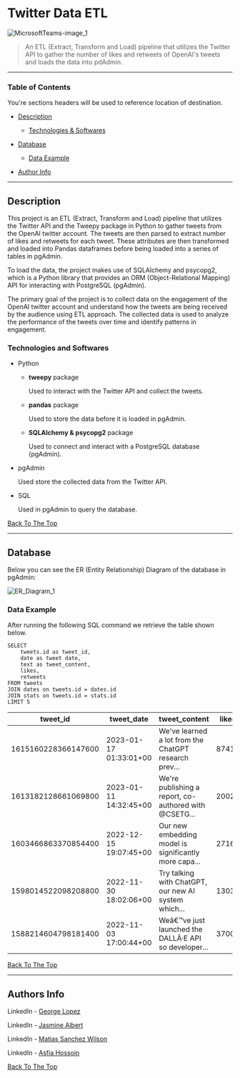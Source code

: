 # Twitter Data ETL

![MicrosoftTeams-image_1](https://user-images.githubusercontent.com/71076769/212990225-eeec3993-703b-4c33-ac82-797cb7449089.png)

> An ETL (Extract, Transform and Load) pipeline that utilizes the Twitter API to gather the number of likes and retweets of OpenAI's tweets and loads the data into pdAdmin.

---

### Table of Contents
You're sections headers will be used to reference location of destination.

- [Description](#description)
    
    -  [Technologies & Softwares](#technologies)
- [Database](#database)

    -  [Data Example](#data-example) 
- [Author Info](#author-info)

---

## Description

This project is an ETL (Extract, Transform and Load) pipeline that utilizes the Twitter API and the Tweepy package in Python to gather tweets from the OpenAI twitter account. The tweets are then parsed to extract 
number of likes and retweets for each tweet. These attributes are then transformed and loaded into Pandas dataframes before being loaded into a series of tables in pgAdmin. 

To load the data, the project makes use of SQLAlchemy and psycopg2, which is a Python library that provides an ORM (Object-Relational Mapping) API for interacting with PostgreSQL (pgAdmin). 

The primary goal of the project is to collect data on the engagement of the OpenAI twitter account and understand how the tweets are being received by the audience using ETL approach. The collected data is used to analyze the performance of the tweets over time and identify patterns in engagement. 

### Technologies and Softwares

- Python
    - **tweepy** package
    
        Used to interact with the Twitter API and collect the tweets.
    - **pandas** package

        Used to store the data before it is loaded in pgAdmin.
    - **SQLAlchemy & psycopg2** package

        Used to connect and interact with a PostgreSQL database (pgAdmin).

- pgAdmin
    
    Used store the collected data from the Twitter API.

- SQL

    Used in pgAdmin to query the database.

[Back To The Top](#twitter-data-etl)

---

## Database

Below you can see the ER (Entity Relationship) Diagram of the database in pgAdmin:

![ER_Diagram_1](https://user-images.githubusercontent.com/71076769/212990124-84934041-2af0-4608-9f78-6f57c71d1cb5.png)


### Data Example

After running the following SQL command we retrieve the table shown below.

```
SELECT  
    tweets.id as tweet_id,
    date as tweet date,
    text as tweet_content,
    likes,
    retweets
FROM tweets
JOIN dates on tweets.id = dates.id
JOIN stats on tweets.id = stats.id
LIMIT 5
```

tweet_id | tweet_date | tweet_content | likes | retweets 
--- | --- | --- | --- |--- 
1615160228366147600 | 2023-01-17 01:33:01+00 | We've learned a lot from the ChatGPT research prev...|8741 | 1371 
1613182128661069800 | 2023-01-11 14:32:45+00 | We're publishing a report, co-authored with @CSETG... | 2002| 472 
1603466863370854400 | 2022-12-15 19:07:45+00 | Our new embedding model is significantly more capa... | 2716| 473
1598014522098208800 | 2022-11-30 18:02:06+00 | Try talking with ChatGPT, our new AI system which... | 13031| 3421
1588214604798181400 | 2022-11-03 17:00:44+00 | Weâ€™ve just launched the DALLÂ·E API so developer... | 3700| 717 

[Back To The Top](#twitter-data-etl)

---

## Authors Info

LinkedIn - [George Lopez](https://www.linkedin.com/in/george-benjamin-lopez/)

LinkedIn - [Jasmine Albert](https://www.linkedin.com/in/jasmine-albert-99029b207/)

LinkedIn - [Matias Sanchez Wilson](https://www.linkedin.com/in/matiassanchezwilson/)

LinkedIn - [Asfia Hossoin](https://www.linkedin.com/in/asfia-hossoin-9521b6243/)


[Back To The Top](#twitter-data-etl)
